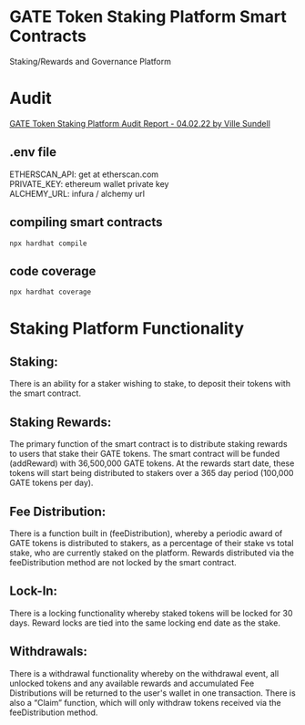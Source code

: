# GATE Token Staking Platform Smart Contracts

Staking/Rewards and Governance Platform

# Audit

[GATE Token Staking Platform Audit Report - 04.02.22 by Ville Sundell](./GATE-Token-Staking-Platform-Audit-Report-v2.pdf)

## .env file
ETHERSCAN_API: get at etherscan.com<br />
PRIVATE_KEY: ethereum wallet private key<br />
ALCHEMY_URL: infura / alchemy url

## compiling smart contracts
```npx hardhat compile```

## code coverage
```npx hardhat coverage```

# Staking Platform Functionality
## Staking:
There is an ability for a staker wishing to stake, to deposit their tokens with the smart contract.
## Staking Rewards:
The primary function of the smart contract is to distribute staking rewards to users that stake their GATE tokens. The smart contract will be funded (addReward) with 36,500,000 GATE tokens. At the rewards start date, these tokens will start being distributed to stakers over a 365 day period (100,000 GATE tokens per day).
## Fee Distribution:
There is a function built in (feeDistribution), whereby a periodic award of GATE tokens is distributed to stakers, as a percentage of their stake vs total stake, who are currently staked on the platform. Rewards distributed via the feeDistribution method are not locked by the smart contract.
## Lock-In:
There is a locking functionality whereby staked tokens will be locked for 30 days. Reward locks are tied into the same locking end date as the stake.
## Withdrawals:
There is a withdrawal functionality whereby on the withdrawal event, all unlocked tokens and any available rewards and accumulated Fee Distributions will be returned to the user's wallet in one transaction. There is also a “Claim” function, which will only withdraw tokens received via the feeDistribution method.
